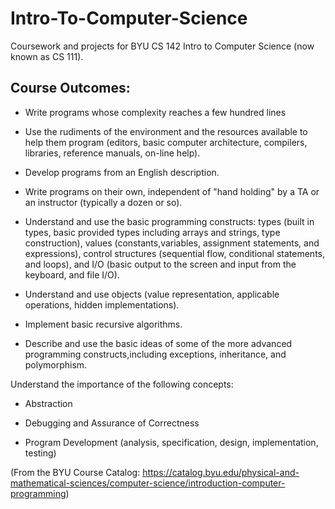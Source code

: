 # Intro-To-Computer-Science
Coursework and projects for BYU CS 142 Intro to Computer Science (now known as CS 111).


## Course Outcomes: 

- Write programs whose complexity reaches a few hundred lines

- Use the rudiments of the environment and the resources available to help them program (editors, basic computer architecture, compilers, libraries, reference manuals, on-line help).

- Develop programs from an English description.

- Write programs on their own, independent of "hand holding" by a TA or an instructor (typically a dozen or so).

- Understand and use the basic programming constructs: types (built in types, basic provided types including arrays and strings, type construction), values (constants,variables, assignment statements, and expressions), control structures (sequential flow, conditional statements, and loops), and I/O (basic output to the screen and input from the keyboard, and file I/O).

- Understand and use objects (value representation, applicable operations, hidden implementations).

- Implement basic recursive algorithms.

- Describe and use the basic ideas of some of the more advanced programming constructs,including exceptions, inheritance, and polymorphism.

Understand the importance of the following concepts:

- Abstraction

- Debugging and Assurance of Correctness

- Program Development (analysis, specification, design, implementation, testing)

(From the BYU Course Catalog: https://catalog.byu.edu/physical-and-mathematical-sciences/computer-science/introduction-computer-programming) 
